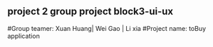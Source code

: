 ## project 2 group project block3-ui-ux
#Group teamer: Xuan Huang| Wei Gao | Li xia
#Project name: toBuy application
